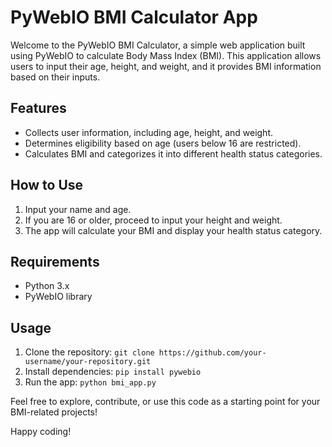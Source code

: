 # PyWebIO BMI Calculator App

Welcome to the PyWebIO BMI Calculator, a simple web application built using PyWebIO to calculate Body Mass Index (BMI). This application allows users to input their age, height, and weight, and it provides BMI information based on their inputs.

## Features
- Collects user information, including age, height, and weight.
- Determines eligibility based on age (users below 16 are restricted).
- Calculates BMI and categorizes it into different health status categories.

## How to Use
1. Input your name and age.
2. If you are 16 or older, proceed to input your height and weight.
3. The app will calculate your BMI and display your health status category.

## Requirements
- Python 3.x
- PyWebIO library

## Usage
1. Clone the repository: `git clone https://github.com/your-username/your-repository.git`
2. Install dependencies: `pip install pywebio`
3. Run the app: `python bmi_app.py`

Feel free to explore, contribute, or use this code as a starting point for your BMI-related projects!

Happy coding!
